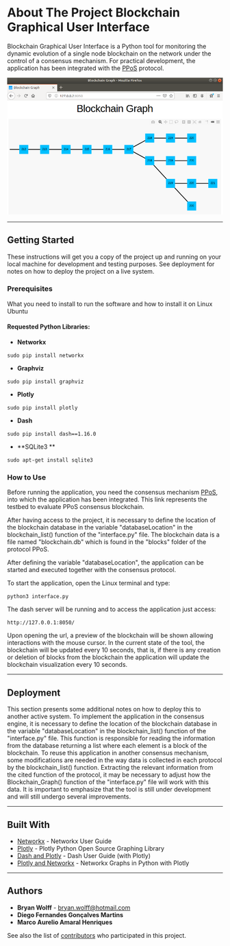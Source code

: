 # About The Project Blockchain Graphical User Interface

Blockchain Graphical User Interface is a Python tool for monitoring the dynamic evolution of a single node blockchain on the network under the control of a consensus mechanism. For practical development, the application has been integrated with the [PPoS](https://github.com/regras/bc_pos) protocol.

![](header.png)

---
## Getting Started

These instructions will get you a copy of the project up and running on your local machine for development and testing purposes. See deployment for notes on how to deploy the project on a live system.


### Prerequisites

What you need to install to run the software and how to install it on Linux Ubuntu

#### Requested Python Libraries:

- **Networkx**
```
sudo pip install networkx
```
- **Graphviz**
```
sudo pip install graphviz
```
- **Plotly**
```
sudo pip install plotly
```
- **Dash**
```
sudo pip install dash==1.16.0
```
- **SQLite3 **
```
sudo apt-get install sqlite3
```


### How to Use

Before running the application, you need the consensus mechanism [PPoS](https://github.com/regras/bc_pos/tree/pos_graphic_interface), into which the application has been integrated. This link represents the testbed to evaluate PPoS consensus blockchain.

After having access to the project, it is necessary to define the location of the blockchain database in the variable "databaseLocation" in the blockchain_list() function of the "interface.py" file. The blockchain data is a file named "blockchain.db" which is found in the "blocks" folder of the protocol PPoS.

After defining the variable "databaseLocation", the application can be started and executed together with the consensus protocol.

To start the application, open the Linux terminal and type:

```
python3 interface.py
```

The dash server will be running and to access the application just access:

```
http://127.0.0.1:8050/
```
Upon opening the url, a preview of the blockchain will be shown allowing interactions with the mouse cursor. In the current state of the tool, the blockchain will be updated every 10 seconds, that is, if there is any creation or deletion of blocks from the blockchain the application will update the blockchain visualization every 10 seconds.

---
## Deployment

This section presents some additional notes on how to deploy this to another active system. To implement the application in the consensus engine, it is necessary to define the location of the blockchain database in the variable "databaseLocation" in the blockchain_list() function of the "interface.py" file. This function is responsible for reading the information from the database returning a list where each element is a block of the blockchain. To reuse this application in another consensus mechanism, some modifications are needed in the way data is collected in each protocol by the blockchain_list() function. Extracting the relevant information from the cited function of the protocol, it may be necessary to adjust how the Blockchain_Graph() function of the "interface.py" file will work with this data. It is important to emphasize that the tool is still under development and will still undergo several improvements.

---
## Built With

* [Networkx](https://networkx.github.io/documentation/stable/index.html) - Networkx User Guide
* [Plotly](https://plotly.com/python/) - Plotly Python Open Source Graphing Library
* [Dash and Plotly](https://dash.plotly.com/) - Dash User Guide (with Plotly)
* [Plotly and Networkx](https://plotly.com/python/network-graphs/) - Networkx Graphs in Python with Plotly


---
## Authors

* **Bryan Wolff** - bryan.wolff@hotmail.com
* **Diego Fernandes Gonçalves Martins**
* **Marco Aurelio Amaral Henriques**

See also the list of [contributors](https://github.com/regras/bcgui/graphs/contributors) who participated in this project.
